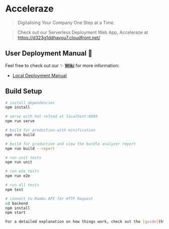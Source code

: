# Acceleraze

> Digitalising Your Company One Step at a Time.

> Check out our Serverless Deployment Web App, Acceleraze at https://d323g1ddhavou7.cloudfront.net/

## User Deployment Manual :blue_book:
Feel free to check out our :sparkles: **[Wiki](https://github.com/jordseow/balrog/wiki)** for more information:
  - [Local Deployment Manual](https://github.com/jordseow/balrog/wiki/Local-Deployment-Manual)  

## Build Setup

``` bash
# install dependencies
npm install

# serve with hot reload at localhost:8080
npm run serve

# build for production with minification
npm run build

# build for production and view the bundle analyzer report
npm run build --report

# run unit tests
npm run unit

# run e2e tests
npm run e2e

# run all tests
npm test

# connect to Mambu API for HTTP Request
cd backend
npm install
npm start

For a detailed explanation on how things work, check out the [guide](http://vuejs-templates.github.io/webpack/) and [docs for vue-loader](http://vuejs.github.io/vue-loader).

